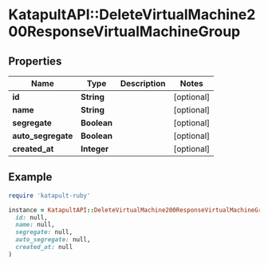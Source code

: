 # KatapultAPI::DeleteVirtualMachine200ResponseVirtualMachineGroup

## Properties

| Name | Type | Description | Notes |
| ---- | ---- | ----------- | ----- |
| **id** | **String** |  | [optional] |
| **name** | **String** |  | [optional] |
| **segregate** | **Boolean** |  | [optional] |
| **auto_segregate** | **Boolean** |  | [optional] |
| **created_at** | **Integer** |  | [optional] |

## Example

```ruby
require 'katapult-ruby'

instance = KatapultAPI::DeleteVirtualMachine200ResponseVirtualMachineGroup.new(
  id: null,
  name: null,
  segregate: null,
  auto_segregate: null,
  created_at: null
)
```

